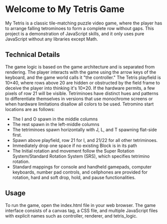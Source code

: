 <h1>Welcome to My Tetris Game</h1>

<p>My Tetris is a classic tile-matching puzzle video game, where the player has to arrange falling tetrominoes to form a complete row without gaps. This project is a demonstration of JavaScript skills, and it only uses pure JavaScript without any libraries except Math.</p>

<h2>Technical Details</h2>

<p>The game logic is based on the game architecture and is separated from rendering. The player interacts with the game using the arrow keys of the keyboard, and the game world calls it "the controller." The Tetris playfield is 10×40, where rows above 20 are hidden or obstructed by the field frame to deceive the player into thinking it's 10×20. If the hardware permits, a few pixels of row 21 will be visible. Tetriminoes have distinct hues and patterns to differentiate themselves in versions that use monochrome screens or when hardware limitations disallow all colors to be used. Tetromino start locations are as follows:</p>
<ul>
<li>The I and O spawn in the middle columns</li>
<li>The rest spawn in the left-middle columns</li>
<li>The tetriminoes spawn horizontally with J, L, and T spawning flat-side first.</li>
<li>Spawn above playfield, row 21 for I, and 21/22 for all other tetriminoes.</li>
<li>Immediately drop one space if no existing Block is in its path</li>
<li>The Initial rotation and movement follow the Super Rotation System/Standard Rotation System (SRS), which specifies tetrimino rotation. </li>
<li>Standard mappings for console and handheld gamepads, computer keyboards, number pad controls, and cellphones are provided for rotation, hard and soft drop, hold, and pause functionalities.</li>
</ul>

<h2>Usage</h2>

<p>To run the game, open the index.html file in your web browser. The game interface consists of a canvas tag, a CSS file, and multiple JavaScript files with explicit names such as controller, renderer, and tetris_logic.</p>
